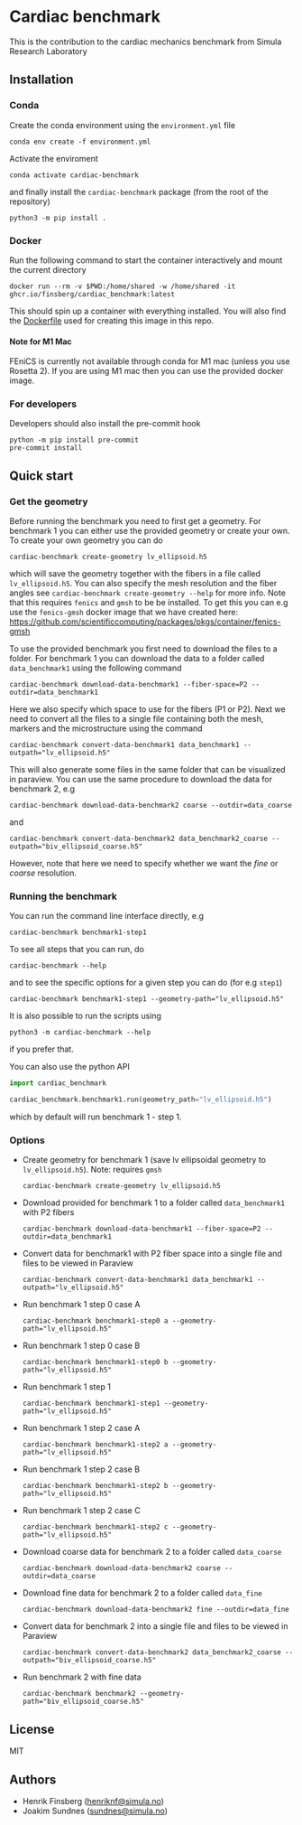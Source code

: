 # Cardiac benchmark

This is the contribution to the cardiac mechanics benchmark from Simula Research Laboratory

## Installation

### Conda

Create the conda environment using the `environment.yml` file
```
conda env create -f environment.yml
```
Activate the enviroment
```
conda activate cardiac-benchmark
```
and finally install the `cardiac-benchmark` package (from the root of the repository)
```
python3 -m pip install .
```

### Docker

Run the following command to start the container interactively and mount the current directory
```
docker run --rm -v $PWD:/home/shared -w /home/shared -it ghcr.io/finsberg/cardiac_benchmark:latest
```
This should spin up a container with everything installed. You will also find the [Dockerfile](docker/Dockerfile) used for creating this image in this repo.


#### Note for M1 Mac
FEniCS is currently not available through conda for M1 mac (unless you use Rosetta 2). If you are using M1 mac then you can use the provided docker image.


### For developers

Developers should also install the pre-commit hook

```
python -m pip install pre-commit
pre-commit install
```

## Quick start


### Get the geometry
Before running the benchmark you need to first get a geometry. For benchmark 1 you can either use the provided geometry or create your own. To create your own geometry you can do

```
cardiac-benchmark create-geometry lv_ellipsoid.h5
```
which will save the geometry together with the fibers in a file called `lv_ellipsoid.h5`. You can also specify the mesh resolution and the fiber angles see `cardiac-benchmark create-geometry --help` for more info. Note that this requires `fenics` and `gmsh` to be be installed. To get this you can e.g use the `fenics-gmsh` docker image that we have created here: https://github.com/scientificcomputing/packages/pkgs/container/fenics-gmsh


To use the provided benchmark you first need to download the files to a folder. For benchmark 1 you can download the data to a folder called `data_benchmark1` using the following command
```
cardiac-benchmark download-data-benchmark1 --fiber-space=P2 --outdir=data_benchmark1
```
Here we also specify which space to use for the fibers (P1 or P2). Next we need to convert all the files to a single file containing both the mesh, markers and the microstructure using the command
```
cardiac-benchmark convert-data-benchmark1 data_benchmark1 --outpath="lv_ellipsoid.h5"
```
This will also generate some files in the same folder that can be visualized in paraview. You can use the same procedure to download the data for benchmark 2, e.g
```
cardiac-benchmark download-data-benchmark2 coarse --outdir=data_coarse
```
and
 ```
cardiac-benchmark convert-data-benchmark2 data_benchmark2_coarse --outpath="biv_ellipsoid_coarse.h5"
```
However, note that here we need to specify whether we want the *fine* or *coarse*  resolution.

### Running the benchmark
You can run the command line interface directly, e.g
```
cardiac-benchmark benchmark1-step1
```
To see all steps that you can run, do
```
cardiac-benchmark --help
```
and to see the specific options for a given step you can do (for e.g `step1`)
```
cardiac-benchmark benchmark1-step1 --geometry-path="lv_ellipsoid.h5"
```
It is also possible to run the scripts using
```
python3 -m cardiac-benchmark --help
```
if you prefer that.

You can also use the python API
```python
import cardiac_benchmark

cardiac_benchmark.benchmark1.run(geometry_path="lv_ellipsoid.h5")
```
which by default will run benchmark 1 - step 1.


### Options

- Create geometry for benchmark 1 (save lv ellipsoidal geometry to `lv_ellipsoid.h5`). Note: requires `gmsh`
    ```
    cardiac-benchmark create-geometry lv_ellipsoid.h5
    ```
- Download provided for benchmark 1 to a folder called `data_benchmark1` with P2 fibers
    ```
    cardiac-benchmark download-data-benchmark1 --fiber-space=P2 --outdir=data_benchmark1
    ```
- Convert data for benchmark1 with P2 fiber space into a single file and files to be viewed in Paraview
    ```
    cardiac-benchmark convert-data-benchmark1 data_benchmark1 --outpath="lv_ellipsoid.h5"
    ```
- Run benchmark 1 step 0 case A
    ```
    cardiac-benchmark benchmark1-step0 a --geometry-path="lv_ellipsoid.h5"
    ```
- Run benchmark 1 step 0 case B
    ```
    cardiac-benchmark benchmark1-step0 b --geometry-path="lv_ellipsoid.h5"
    ```
- Run benchmark 1 step 1
    ```
    cardiac-benchmark benchmark1-step1 --geometry-path="lv_ellipsoid.h5"
    ```
- Run benchmark 1 step 2 case A
    ```
    cardiac-benchmark benchmark1-step2 a --geometry-path="lv_ellipsoid.h5"
    ```
- Run benchmark 1 step 2 case B
    ```
    cardiac-benchmark benchmark1-step2 b --geometry-path="lv_ellipsoid.h5"
    ```
- Run benchmark 1 step 2 case C
    ```
    cardiac-benchmark benchmark1-step2 c --geometry-path="lv_ellipsoid.h5"
    ```
- Download coarse data for benchmark 2 to a folder called `data_coarse`
    ```
    cardiac-benchmark download-data-benchmark2 coarse --outdir=data_coarse
    ```
- Download fine data for benchmark 2 to a folder called `data_fine`
    ```
    cardiac-benchmark download-data-benchmark2 fine --outdir=data_fine
    ```
- Convert data for benchmark 2 into a single file and files to be viewed in Paraview
    ```
    cardiac-benchmark convert-data-benchmark2 data_benchmark2_coarse --outpath="biv_ellipsoid_coarse.h5"
    ```
- Run benchmark 2 with fine data
    ```
    cardiac-benchmark benchmark2 --geometry-path="biv_ellipsoid_coarse.h5"
    ```


## License

MIT

## Authors

- Henrik Finsberg (henriknf@simula.no)
- Joakim Sundnes (sundnes@simula.no)
